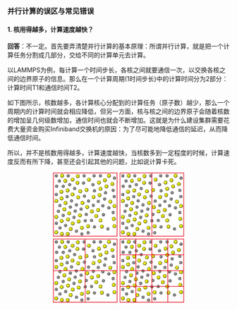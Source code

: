 ### 并行计算的误区与常见错误
#### 1. 核用得越多，计算速度越快？
**回答**：不一定。首先要弄清楚并行计算的基本原理：所谓并行计算，就是把一个计算任务分割成几部分，交给不同的计算单元去计算。

以LAMMPS为例，每计算一个时间步长，各核之间就要通信一次，以交换各核之间的边界原子的信息。那么在一个计算周期(1时间步长)中的计算时间分为2部分：计算时间T1和通信时间T2。

如下图所示，核数越多，各计算核心分配到的计算任务（原子数）越少，那么一个周期内的计算时间就会相应降低，但另一方面，核与核之间的边界原子会随着核数的增加呈几何级数增加，通信时间也就会不断增加。这就是为什么建设集群需要花费大量资金购买Infiniband交换机的原因：为了尽可能地降低通信的延迟，从而降低通信时间。

所以，并不是核数用得越多，计算速度越快，当核数多到一定程度的时候，计算速度反而有所下降，甚至还会引起其他的问题，比如说计算卡死。

<div  align="center">    
<img src="images/并行计算常见误区1.png" width = "300" height = "300" alt="图片名称" align=center />
</div>
